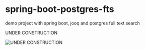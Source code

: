 # spring-boot-postgres-fts
demo project with spring boot, jooq and postgres full text search

UNDER CONSTRUCTION

![UNDER CONSTRUCTION](https://media.giphy.com/media/ZTans30ONaaIM/giphy.gif)
